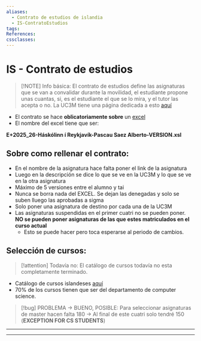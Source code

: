 ```yaml
---
aliases:
  - Contrato de estudios de islandia
  - IS-ContratoEstudios
tags: 
References: 
cssclasses:
---
```

# IS - Contrato de estudios

> [!NOTE] Info básica: 
> El contrato de estudios define las asignaturas que se van a convalidar durante la movilidad, el estudiante propone unas cuantas, si, es el estudiante el que se lo mira, y el tutor las acepta o no. 
> La UC3M tiene una página dedicada a esto [aquí](https://www.uc3m.es/ss/Satellite/SecretariaVirtual/es/TextoMixta/1371211194976/Contrato_de_Estudios_Learning_Agreement#2asignaturas)
+ El contrato se hace **oblicatoriamente sobre** un [excel](https://www.uc3m.es/secretaria-virtual/media/secretaria-virtual/doc/archivo/plantilla-excel-tais/plantilla-excel-tais.xls)
+ El nombre del excel tiene que ser:
  
**E+2025_26-Háskólinn í Reykjavík-Pascau Saez Alberto-VERSION.xsl**

## Sobre como rellenar el contrato:
+ En el nombre de la asignatura hace falta poner el link de la asignatura
+ Luego en la descripción se dice lo que se ve en la UC3M y lo que se ve en la otra asignatura
+ Máximo de 5 versiones entre el alumno y tai
+ Nunca se borra nada del EXCEL. Se dejan las denegadas y solo se suben lluego las aprobadas a sigma
+ Solo poner una asignatura de destino por cada una de la UC3M
+ Las asignaturas suspendidas en el primer cuatri no se pueden poner. **NO se pueden poner asignaturas de las que estes matriculados en el curso actual**
	+ Esto se puede hacer pero toca esperarse al periodo de cambios. 

## Selección de cursos: 

> [!attention] Todavía no: 
> El catálogo de cursos todavía no esta completamente terminado.  

+ Catálogo de cursos islandeses [aquí](https://www.ru.is/en/namid/um-namid/kennsluskra)
+ 70% de los cursos tienen que ser del departamento de computer science.

> [!bug] PROBLEMA → BUENO, POSIBLE:
 Para seleccionar asignaturas de master hacen falta 180 → Al final de este cuatri solo tendré 150
 > (**EXCEPTION FOR CS STUDENTS**)

***
***